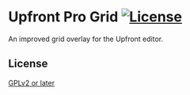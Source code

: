# Upfront Pro Grid [![License](https://img.shields.io/badge/license-GPL--2.0%2B-green.svg)](http://www.gnu.org/licenses/gpl-2.0.html)

An improved grid overlay for the Upfront editor.

## License

[GPLv2 or later](LICENSE)
